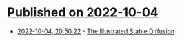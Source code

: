 # [Published on 2022-10-04](index.md)

* [2022-10-04, 20:50:22](https://lobste.rs/s/zksp2g/illustrated_stable_diffusion) - [The Illustrated Stable Diffusion](https://jalammar.github.io/illustrated-stable-diffusion/)
